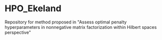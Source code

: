 # HPO_Ekeland
Repository for method proposed in "Assess optimal penalty hyperparameters in nonnegative matrix factorization within Hilbert spaces perspective"
